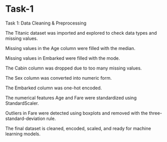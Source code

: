 # Task-1
Task 1: Data Cleaning &amp; Preprocessing

The Titanic dataset was imported and explored to check data types and missing values.

Missing values in the Age column were filled with the median.

Missing values in Embarked were filled with the mode.

The Cabin column was dropped due to too many missing values.

The Sex column was converted into numeric form.

The Embarked column was one-hot encoded.

The numerical features Age and Fare were standardized using StandardScaler.

Outliers in Fare were detected using boxplots and removed with the three-standard-deviation rule.

The final dataset is cleaned, encoded, scaled, and ready for machine learning models.
